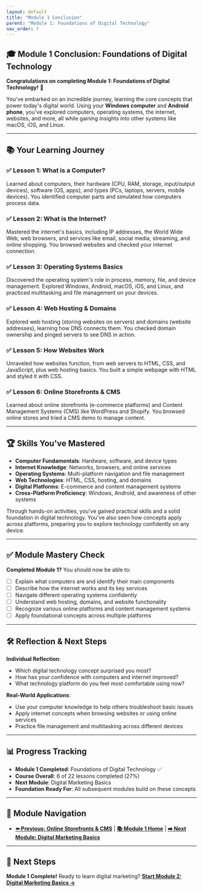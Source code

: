 ```yaml
---
layout: default
title: "Module 1 Conclusion"
parent: "Module 1: Foundations of Digital Technology"
nav_order: 7
---
```


## 🎓 Module 1 Conclusion: Foundations of Digital Technology

**Congratulations on completing Module 1: Foundations of Digital Technology!** 🎉

You've embarked on an incredible journey, learning the core concepts that power today's digital world. Using your **Windows computer** and **Android phone**, you've explored computers, operating systems, the internet, websites, and more, all while gaining insights into other systems like macOS, iOS, and Linux.

---

## 📚 **Your Learning Journey**

### ✅ **Lesson 1: What is a Computer?**
Learned about computers, their hardware (CPU, RAM, storage, input/output devices), software (OS, apps), and types (PCs, laptops, servers, mobile devices). You identified computer parts and simulated how computers process data.

### ✅ **Lesson 2: What is the Internet?**  
Mastered the internet's basics, including IP addresses, the World Wide Web, web browsers, and services like email, social media, streaming, and online shopping. You browsed websites and checked your internet connection.

### ✅ **Lesson 3: Operating Systems Basics**
Discovered the operating system's role in process, memory, file, and device management. Explored Windows, Android, macOS, iOS, and Linux, and practiced multitasking and file management on your devices.

### ✅ **Lesson 4: Web Hosting & Domains**
Explored web hosting (storing websites on servers) and domains (website addresses), learning how DNS connects them. You checked domain ownership and pinged servers to see DNS in action.

### ✅ **Lesson 5: How Websites Work**
Unraveled how websites function, from web servers to HTML, CSS, and JavaScript, plus web hosting basics. You built a simple webpage with HTML and styled it with CSS.

### ✅ **Lesson 6: Online Storefronts & CMS**
Learned about online storefronts (e-commerce platforms) and Content Management Systems (CMS) like WordPress and Shopify. You browsed online stores and tried a CMS demo to manage content.

---

## 🏆 **Skills You've Mastered**
- **Computer Fundamentals**: Hardware, software, and device types
- **Internet Knowledge**: Networks, browsers, and online services  
- **Operating Systems**: Multi-platform navigation and file management
- **Web Technologies**: HTML, CSS, hosting, and domains
- **Digital Platforms**: E-commerce and content management systems
- **Cross-Platform Proficiency**: Windows, Android, and awareness of other systems

Through hands-on activities, you've gained practical skills and a solid foundation in digital technology. You've also seen how concepts apply across platforms, preparing you to explore technology confidently on any device.

---

## ✅ **Module Mastery Check**
**Completed Module 1?** You should now be able to:
- [ ] Explain what computers are and identify their main components
- [ ] Describe how the internet works and its key services
- [ ] Navigate different operating systems confidently
- [ ] Understand web hosting, domains, and website functionality
- [ ] Recognize various online platforms and content management systems
- [ ] Apply foundational concepts across multiple platforms

---

## 🛠️ **Reflection & Next Steps**
**Individual Reflection**:
- Which digital technology concept surprised you most?
- How has your confidence with computers and internet improved?
- What technology platform do you feel most comfortable using now?

**Real-World Applications**:
- Use your computer knowledge to help others troubleshoot basic issues
- Apply internet concepts when browsing websites or using online services
- Practice file management and multitasking across different devices

---

## 📊 **Progress Tracking**
- **Module 1 Completed**: Foundations of Digital Technology ✅
- **Course Overall**: 6 of 22 lessons completed (27%)
- **Next Module**: Digital Marketing Basics
- **Foundation Ready For**: All subsequent modules build on these concepts

---

## 🧭 **Module Navigation**
- **[⬅️ Previous: Online Storefronts & CMS](storefronts_and_cms.md)** | **[📚 Module 1 Home](index.md)** | **[➡️ Next Module: Digital Marketing Basics](../02_digital_marketing_basics/)**

---

## 🎯 **Next Steps**
**Module 1 Complete!** Ready to learn digital marketing? **[Start Module 2: Digital Marketing Basics →](../02_digital_marketing_basics/)**
